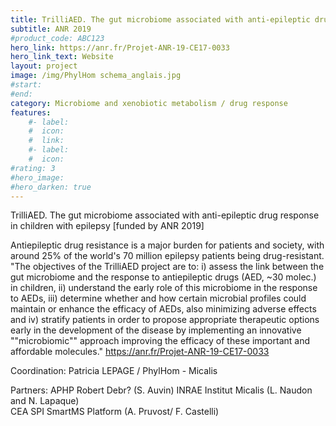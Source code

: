 ```yaml
---	
title: TrilliAED. The gut microbiome associated with anti-epileptic drug response in children with epilepsy	
subtitle: ANR 2019	
#product_code: ABC123	
hero_link: https://anr.fr/Projet-ANR-19-CE17-0033	
hero_link_text: Website	
layout: project	
image: /img/PhylHom schema_anglais.jpg	
#start:	
#end: 	
category: Microbiome and xenobiotic metabolism / drug response	
features:	
    #- label: 	
    #  icon: 	
    #  link: 	
    #- label: 	
    #  icon: 	
#rating: 3	
#hero_image: 	
#hero_darken: true	
---	
```


TrilliAED. The gut microbiome associated with anti-epileptic drug response in children with epilepsy [funded by ANR 2019]	
	
Antiepileptic drug resistance is a major burden for patients and society, with around 25% of the world's 70 million epilepsy patients being drug-resistant. 	
"The objectives of the TrilliAED project are to: i) assess the link between the gut microbiome and the response to antiepileptic drugs (AED, ~30 molec.) in children, ii) understand the early role of this microbiome in the response to AEDs, iii) determine whether and how certain microbial profiles could maintain or enhance the efficacy of AEDs, also minimizing adverse effects and iv) stratify patients in order to propose appropriate therapeutic options early in the development of the disease by implementing an innovative ""microbiomic"" approach improving the efficacy of these important and affordable molecules."	
https://anr.fr/Projet-ANR-19-CE17-0033	
	
Coordination: Patricia LEPAGE / PhylHom - Micalis	
	
Partners: 	APHP Robert Debr? (S. Auvin)
                     INRAE Institut Micalis (L. Naudon and N. Lapaque)	
                     CEA SPI SmartMS Platform (A. Pruvost/ F. Castelli)	
